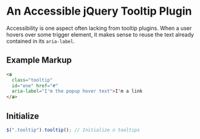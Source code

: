 # An Accessible jQuery Tooltip Plugin

Accessibility is one aspect often lacking from tooltip plugins. When a user hovers over some trigger element, it makes sense to reuse the text already contained in its `aria-label`.

## Example Markup

```html
<a
  class="tooltip"
  id="one" href="#"
  aria-label="I'm the popup hover text">I'm a link
</a>
```

## Initialize

```javascript
$(".tooltip").tooltip(); // Initialize n tooltips
```
